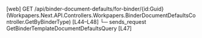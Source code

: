 [web] GET /api/binder-document-defaults/for-binder/{id:Guid}  (Workpapers.Next.API.Controllers.Workpapers.BinderDocumentDefaultsController.GetByBinderType)  [L44–L48]
  └─ sends_request GetBinderTemplateDocumentDefaultsQuery [L47]

